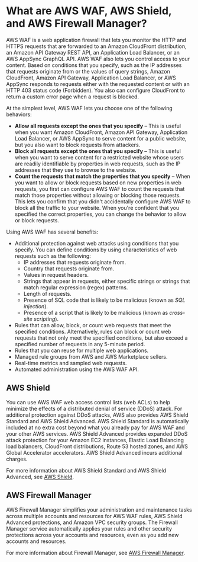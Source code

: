 # What are AWS WAF, AWS Shield, and AWS Firewall Manager?<a name="what-is-aws-waf"></a>

AWS WAF is a web application firewall that lets you monitor the HTTP and HTTPS requests that are forwarded to an Amazon CloudFront distribution, an Amazon API Gateway REST API, an Application Load Balancer, or an AWS AppSync GraphQL API\. AWS WAF also lets you control access to your content\. Based on conditions that you specify, such as the IP addresses that requests originate from or the values of query strings, Amazon CloudFront, Amazon API Gateway, Application Load Balancer, or AWS AppSync responds to requests either with the requested content or with an HTTP 403 status code \(Forbidden\)\. You also can configure CloudFront to return a custom error page when a request is blocked\.

At the simplest level, AWS WAF lets you choose one of the following behaviors:
+ **Allow all requests except the ones that you specify** – This is useful when you want Amazon CloudFront, Amazon API Gateway, Application Load Balancer, or AWS AppSync to serve content for a public website, but you also want to block requests from attackers\.
+ **Block all requests except the ones that you specify** – This is useful when you want to serve content for a restricted website whose users are readily identifiable by properties in web requests, such as the IP addresses that they use to browse to the website\. 
+ **Count the requests that match the properties that you specify** – When you want to allow or block requests based on new properties in web requests, you first can configure AWS WAF to count the requests that match those properties without allowing or blocking those requests\. This lets you confirm that you didn't accidentally configure AWS WAF to block all the traffic to your website\. When you're confident that you specified the correct properties, you can change the behavior to allow or block requests\.

Using AWS WAF has several benefits:
+ Additional protection against web attacks using conditions that you specify\. You can define conditions by using characteristics of web requests such as the following:
  + IP addresses that requests originate from\.
  + Country that requests originate from\.
  + Values in request headers\.
  + Strings that appear in requests, either specific strings or strings that match regular expression \(regex\) patterns\.
  + Length of requests\.
  + Presence of SQL code that is likely to be malicious \(known as *SQL injection*\)\.
  + Presence of a script that is likely to be malicious \(known as *cross\-site scripting*\)\.
+ Rules that can allow, block, or count web requests that meet the specified conditions\. Alternatively, rules can block or count web requests that not only meet the specified conditions, but also exceed a specified number of requests in any 5\-minute period\. 
+ Rules that you can reuse for multiple web applications\.
+ Managed rule groups from AWS and AWS Marketplace sellers\.
+ Real\-time metrics and sampled web requests\.
+ Automated administration using the AWS WAF API\.

## AWS Shield<a name="ddos-intro"></a>

You can use AWS WAF web access control lists \(web ACLs\) to help minimize the effects of a distributed denial of service \(DDoS\) attack\. For additional protection against DDoS attacks, AWS also provides AWS Shield Standard and AWS Shield Advanced\. AWS Shield Standard is automatically included at no extra cost beyond what you already pay for AWS WAF and your other AWS services\. AWS Shield Advanced provides expanded DDoS attack protection for your Amazon EC2 instances, Elastic Load Balancing load balancers, CloudFront distributions, Route 53 hosted zones, and AWS Global Accelerator accelerators\. AWS Shield Advanced incurs additional charges\. 

For more information about AWS Shield Standard and AWS Shield Advanced, see [AWS Shield](shield-chapter.md)\.

## AWS Firewall Manager<a name="fms-intro"></a>

AWS Firewall Manager simplifies your administration and maintenance tasks across multiple accounts and resources for AWS WAF rules, AWS Shield Advanced protections, and Amazon VPC security groups\. The Firewall Manager service automatically applies your rules and other security protections across your accounts and resources, even as you add new accounts and resources\. 

For more information about Firewall Manager, see [AWS Firewall Manager](fms-chapter.md)\.